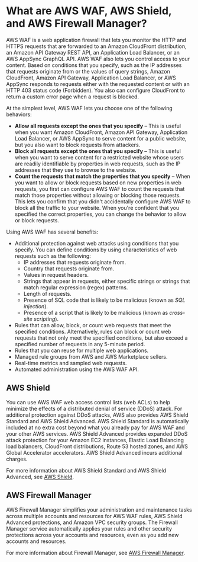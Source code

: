 # What are AWS WAF, AWS Shield, and AWS Firewall Manager?<a name="what-is-aws-waf"></a>

AWS WAF is a web application firewall that lets you monitor the HTTP and HTTPS requests that are forwarded to an Amazon CloudFront distribution, an Amazon API Gateway REST API, an Application Load Balancer, or an AWS AppSync GraphQL API\. AWS WAF also lets you control access to your content\. Based on conditions that you specify, such as the IP addresses that requests originate from or the values of query strings, Amazon CloudFront, Amazon API Gateway, Application Load Balancer, or AWS AppSync responds to requests either with the requested content or with an HTTP 403 status code \(Forbidden\)\. You also can configure CloudFront to return a custom error page when a request is blocked\.

At the simplest level, AWS WAF lets you choose one of the following behaviors:
+ **Allow all requests except the ones that you specify** – This is useful when you want Amazon CloudFront, Amazon API Gateway, Application Load Balancer, or AWS AppSync to serve content for a public website, but you also want to block requests from attackers\.
+ **Block all requests except the ones that you specify** – This is useful when you want to serve content for a restricted website whose users are readily identifiable by properties in web requests, such as the IP addresses that they use to browse to the website\. 
+ **Count the requests that match the properties that you specify** – When you want to allow or block requests based on new properties in web requests, you first can configure AWS WAF to count the requests that match those properties without allowing or blocking those requests\. This lets you confirm that you didn't accidentally configure AWS WAF to block all the traffic to your website\. When you're confident that you specified the correct properties, you can change the behavior to allow or block requests\.

Using AWS WAF has several benefits:
+ Additional protection against web attacks using conditions that you specify\. You can define conditions by using characteristics of web requests such as the following:
  + IP addresses that requests originate from\.
  + Country that requests originate from\.
  + Values in request headers\.
  + Strings that appear in requests, either specific strings or strings that match regular expression \(regex\) patterns\.
  + Length of requests\.
  + Presence of SQL code that is likely to be malicious \(known as *SQL injection*\)\.
  + Presence of a script that is likely to be malicious \(known as *cross\-site scripting*\)\.
+ Rules that can allow, block, or count web requests that meet the specified conditions\. Alternatively, rules can block or count web requests that not only meet the specified conditions, but also exceed a specified number of requests in any 5\-minute period\. 
+ Rules that you can reuse for multiple web applications\.
+ Managed rule groups from AWS and AWS Marketplace sellers\.
+ Real\-time metrics and sampled web requests\.
+ Automated administration using the AWS WAF API\.

## AWS Shield<a name="ddos-intro"></a>

You can use AWS WAF web access control lists \(web ACLs\) to help minimize the effects of a distributed denial of service \(DDoS\) attack\. For additional protection against DDoS attacks, AWS also provides AWS Shield Standard and AWS Shield Advanced\. AWS Shield Standard is automatically included at no extra cost beyond what you already pay for AWS WAF and your other AWS services\. AWS Shield Advanced provides expanded DDoS attack protection for your Amazon EC2 instances, Elastic Load Balancing load balancers, CloudFront distributions, Route 53 hosted zones, and AWS Global Accelerator accelerators\. AWS Shield Advanced incurs additional charges\. 

For more information about AWS Shield Standard and AWS Shield Advanced, see [AWS Shield](shield-chapter.md)\.

## AWS Firewall Manager<a name="fms-intro"></a>

AWS Firewall Manager simplifies your administration and maintenance tasks across multiple accounts and resources for AWS WAF rules, AWS Shield Advanced protections, and Amazon VPC security groups\. The Firewall Manager service automatically applies your rules and other security protections across your accounts and resources, even as you add new accounts and resources\. 

For more information about Firewall Manager, see [AWS Firewall Manager](fms-chapter.md)\.